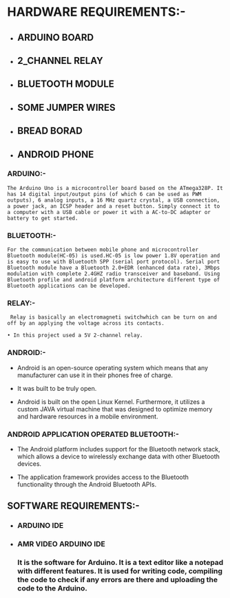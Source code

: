 # HARDWARE REQUIREMENTS:-
 * ## ARDUINO BOARD 
 * ##  2_CHANNEL RELAY
 * ##  BLUETOOTH MODULE
 * ##  SOME JUMPER WIRES
 * ##  BREAD BORAD
 * ##  ANDROID PHONE
 

### ARDUINO:-
     
    The Arduino Uno is a microcontroller board based on the ATmega328P. It has 14 digital input/output pins (of which 6 can be used as PWM outputs), 6 analog inputs, a 16 MHz quartz crystal, a USB connection, a power jack, an ICSP header and a reset button. Simply connect it to a computer with a USB cable or power it with a AC-to-DC adapter or battery to get started.

### BLUETOOTH:-

    For the communication between mobile phone and microcontroller Bluetooth module(HC-05) is used.HC-05 is low power 1.8V operation and is easy to use with Bluetooth SPP (serial port protocol). Serial port Bluetooth module have a Bluetooth 2.0+EDR (enhanced data rate), 3Mbps modulation with complete 2.4GHZ radio transceiver and baseband. Using Bluetooth profile and android platform architecture different type of Bluetooth applications can be developed.

### RELAY:-

     Relay is basically an electromagneti switchwhich can be turn on and off by an applying the voltage across its contacts.

    • In this project used a 5V 2-channel relay.

### ANDROID:-
    
*  Android is an open-source operating system which means that any manufacturer can use it in their phones free of charge.

*  It was built to be truly open.

*  Android is built on the open Linux Kernel. Furthermore, it utilizes a custom JAVA virtual machine that was designed to optimize memory and hardware resources in a mobile environment.

### ANDROID APPLICATION OPERATED BLUETOOTH:-

* The Android platform includes support for the Bluetooth network stack, which allows a device to wirelessly exchange data with other Bluetooth devices.

*  The application framework provides access to the Bluetooth functionality through the Android Bluetooth APIs.

 ## SOFTWARE REQUIREMENTS:-

* ### ARDUINO IDE

* ### AMR VIDEO ARDUINO IDE  
    ### It is the software for Arduino. It is a text editor like a notepad with different features. It is used for writing code, compiling the code to check if any errors are there and uploading the code to the Arduino.



